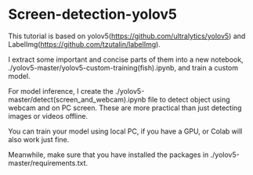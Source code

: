 # Screen-detection-yolov5
This tutorial is based on yolov5(https://github.com/ultralytics/yolov5) and LabelImg(https://github.com/tzutalin/labelImg).

I extract some important and concise parts of them into a new notebook, ./yolov5-master/yolov5-custom-training(fish).ipynb, and train a custom model.

For model inference, I create the ./yolov5-master/detect(screen_and_webcam).ipynb file to detect object using webcam and on PC screen. These are more practical than just detecting images or videos offline.

You can train your model using local PC, if you have a GPU, or Colab will also work just fine.

Meanwhile, make sure that you have installed the packages in ./yolov5-master/requirements.txt.
